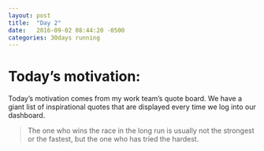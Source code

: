 ```yaml
---
layout: post
title:  "Day 2"
date:   2016-09-02 08:44:20 -0500
categories: 30days running
---
```

# Today’s motivation:

Today’s motivation comes from my work team’s quote board. We have a giant list of inspirational quotes that are displayed every time we log into our dashboard. 
> The one who wins the race in the long run is usually not the strongest or the fastest, but the one who has tried the hardest.
>

<amp-img width="600" height="450" alt="Day 2 - Snapped a screenshot at 5km" layout="responsive" src="{{ site.baseurl }}/img/day2.jpg "></amp-img>